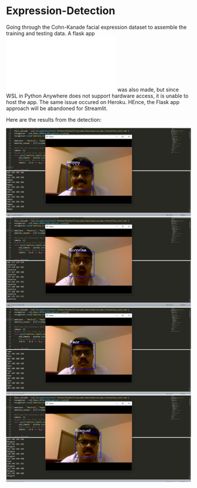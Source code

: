 # Expression-Detection
Going through the Cohn-Kanade facial expression dataset to assemble the training and testing data.
A flask app ![Flask app](emotion_detection_app.py) was also made, but since WSL in Python Anywhere does not support hardware access, it is unable to host
the app. The same issue occured on Heroku. HEnce, the Flask app approach will be abandoned for Streamlit.

Here are the results from the detection:

![Happy Detected](happy.png)
![Surprise Detected](surprise.png)
![Fear Detected](fear.png)
![Disgust Detected](disgust.png)

